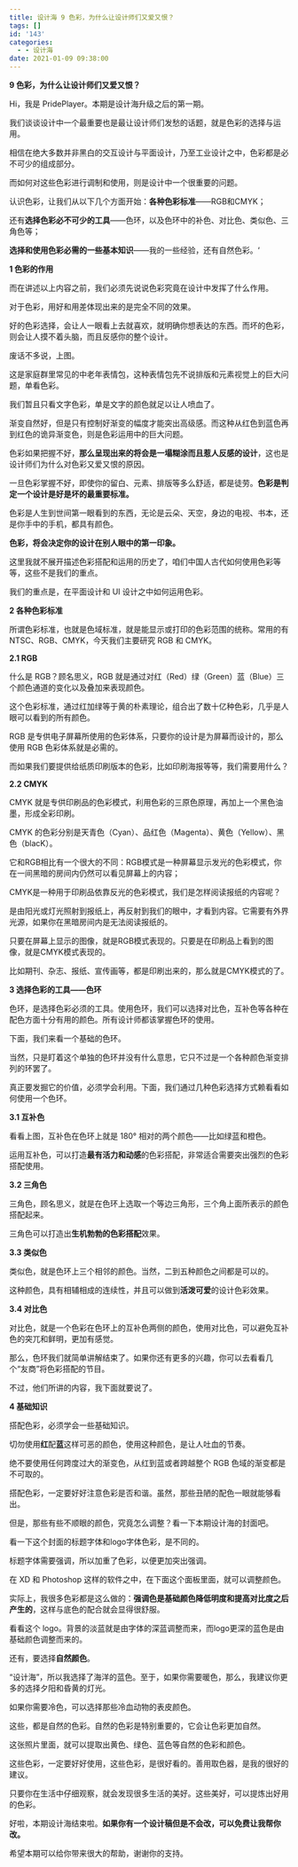 ```yaml
---
title: 设计海 9 色彩，为什么让设计师们又爱又恨？
tags: []
id: '143'
categories:
  - - 设计海
date: 2021-01-09 09:38:00
---
```


**9 色彩，为什么让设计师们又爱又恨？**

Hi，我是 PridePlayer。本期是设计海升级之后的第一期。

我们谈谈设计中一个最重要也是最让设计师们发愁的话题，就是色彩的选择与运用。

相信在绝大多数并非黑白的交互设计与平面设计，乃至工业设计之中，色彩都是必不可少的组成部分。

而如何对这些色彩进行调制和使用，则是设计中一个很重要的问题。

认识色彩，让我们从以下几个方面开始：**各种色彩标准**——RGB和CMYK；

还有**选择色彩必不可少的工具**——色环，以及色环中的补色、对比色、类似色、三角色等；

**选择和使用色彩必需的一些基本知识**——我的一些经验，还有自然色彩。‘

**1 色彩的作用**

而在讲述以上内容之前，我们必须先说说色彩究竟在设计中发挥了什么作用。

对于色彩，用好和用差体现出来的是完全不同的效果。

好的色彩选择，会让人一眼看上去就喜欢，就明确你想表达的东西。而坏的色彩，则会让人摸不着头脑，而且反感你的整个设计。

废话不多说，上图。

这是家庭群里常见的中老年表情包，这种表情包先不说排版和元素视觉上的巨大问题，单看色彩。

我们暂且只看文字色彩，单是文字的颜色就足以让人喷血了。

渐变自然好，但是只有控制好渐变的幅度才能突出高级感。而这种从红色到蓝色再到红色的诡异渐变色，则是色彩运用中的巨大问题。

色彩如果把握不好，**那么呈现出来的将会是一塌糊涂而且惹人反感的设计**，这也是设计师们为什么对色彩又爱又恨的原因。

一旦色彩掌握不好，即使你的留白、元素、排版等多么舒适，都是徒劳。**色彩是判定一个设计是好是坏的最重要标准。**

色彩是人生到世间第一眼看到的东西，无论是云朵、天空，身边的电视、书本，还是你手中的手机，都具有颜色。

**色彩，将会决定你的设计在别人眼中的第一印象。**

这里我就不展开描述色彩搭配和运用的历史了，咱们中国人古代如何使用色彩等等，这些不是我们的重点。

我们的重点是，在平面设计和 UI 设计之中如何运用色彩。

**2 各种色彩标准**

所谓色彩标准，也就是色域标准，就是能显示或打印的色彩范围的统称。常用的有 NTSC、RGB、CMYK，今天我们主要研究 RGB 和 CMYK。

**2.1 RGB**

什么是 RGB？顾名思义，RGB 就是通过对红（Red）绿（Green）蓝（Blue）三个颜色通道的变化以及叠加来表现颜色。

这个色彩标准，通过红加绿等于黄的朴素理论，组合出了数十亿种色彩，几乎是人眼可以看到的所有颜色。

RGB 是专供电子屏幕所使用的色彩体系，只要你的设计是为屏幕而设计的，那么使用 RGB 色彩体系就是必需的。

而如果我们要提供给纸质印刷版本的色彩，比如印刷海报等等，我们需要用什么？

**2.2 CMYK**

CMYK 就是专供印刷品的色彩模式，利用色彩的三原色原理，再加上一个黑色油墨，形成全彩印刷。

CMYK 的色彩分别是天青色（Cyan）、品红色（Magenta）、黄色（Yellow）、黑色（blacK）。

它和RGB相比有一个很大的不同：RGB模式是一种屏幕显示发光的色彩模式，你在一间黑暗的房间内仍然可以看见屏幕上的内容；

CMYK是一种用于印刷品依靠反光的色彩模式，我们是怎样阅读报纸的内容呢？

是由阳光或灯光照射到报纸上，再反射到我们的眼中，才看到内容。它需要有外界光源，如果你在黑暗房间内是无法阅读报纸的。

只要在屏幕上显示的图像，就是RGB模式表现的。只要是在印刷品上看到的图像，就是CMYK模式表现的。

比如期刊、杂志、报纸、宣传画等，都是印刷出来的，那么就是CMYK模式的了。

**3 选择色彩的工具——色环**

色环，是选择色彩必须的工具。使用色环，我们可以选择对比色，互补色等各种在配色方面十分有用的颜色。所有设计师都该掌握色环的使用。

下面，我们来看一个基础的色环。

当然，只是盯着这个单独的色环并没有什么意思，它只不过是一个各种颜色渐变排列的环罢了。

真正要发掘它的价值，必须学会利用。下面，我们通过几种色彩选择方式赖看看如何使用一个色环。

**3.1 互补色**

看看上图，互补色在色环上就是 180° 相对的两个颜色——比如绿蓝和橙色。

运用互补色，可以打造**最有活力和动感**的色彩搭配，非常适合需要突出强烈的色彩搭配使用。

**3.2 三角色**

三角色，顾名思义，就是在色环上选取一个等边三角形，三个角上面所表示的颜色搭配起来。

三角色可以打造出**生机勃勃的色彩搭配**效果。

**3.3 类似色**

类似色，就是色环上三个相邻的颜色。当然，二到五种颜色之间都是可以的。

这种颜色，具有相辅相成的连续性，并且可以做到**活泼可爱**的设计色彩效果。

**3.4 对比色**

对比色，就是一个色彩在色环上的互补色两侧的颜色，使用对比色，可以避免互补色的突兀和鲜明，更加有感觉。

那么，色环我们就简单讲解结束了。如果你还有更多的兴趣，你可以去看看几个“友商”将色彩搭配的节目。

不过，他们所讲的内容，我下面就要说了。

**4 基础知识**

搭配色彩，必须学会一些基础知识。

切勿使用**红**配**蓝**这样可恶的颜色，使用这种颜色，是让人吐血的节奏。

绝不要使用任何跨度过大的渐变色，从红到蓝或者跨越整个 RGB 色域的渐变都是不可取的。

搭配色彩，一定要好好注意色彩是否和谐。虽然，那些丑陋的配色一眼就能够看出。

但是，那些有些不顺眼的颜色，究竟怎么调整？看一下本期设计海的封面吧。

看一下这个封面的标题字体和logo字体色彩，是不同的。

标题字体需要强调，所以加重了色彩，以便更加突出强调。

在 XD 和 Photoshop 这样的软件之中，在下面这个面板里面，就可以调整颜色。

实际上，我很多色彩都是这么做的：**强调色是基础颜色降低明度和提高对比度之后产生的**，这样与底色的配合就会显得很舒服。

看看这个 logo。背景的淡蓝就是由字体的深蓝调整而来，而logo更深的蓝色是由基础颜色调整而来的。

还有，要选择**自然颜色**。

“设计海”，所以我选择了海洋的蓝色。至于，如果你需要暖色，那么，我建议你更多的选择夕阳和昏黄的灯光。

如果你需要冷色，可以选择那些冷血动物的表皮颜色。

这些，都是自然的色彩。自然的色彩是特别重要的，它会让色彩更加自然。

这张照片里面，就可以提取出黄色、绿色、蓝色等自然的色彩和颜色。

这些色彩，一定要好好使用，这些色彩，是很好看的。善用取色器，是我的很好的建议。

只要你在生活中仔细观察，就会发现很多生活的美好。这些美好，可以提炼出好用的色彩。

好啦，本期设计海结束啦。**如果你有一个设计稿但是不会改，可以免费让我帮你改。**

希望本期可以给你带来很大的帮助，谢谢你的支持。